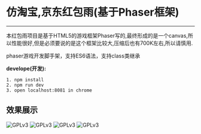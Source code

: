 # 仿淘宝,京东红包雨(基于Phaser框架)


----------
本红包雨项目是基于HTML5的游戏框架Phaser写的,最终形成的是一个canvas,所以性能很好,但是必须要说的是这个框架比较大,压缩后也有700K左右,所以请慎用.

phaser游戏开发脚手架，支持ES6语法，支持class类继承

**develope(开发):**
```
1. npm install
2. npm run dev
3. open localhost:8081 in chrome
```
## 效果展示

![GPLv3](https://github.com/AmosXu/red-packet-rain/tree/master/assets/img/readme-timeout.png) 
![GPLv3](https://github.com/AmosXu/red-packet-rain/tree/master/assets/img/readme-rain.png) 
![GPLv3](https://github.com/AmosXu/red-packet-rain/tree/master/assets/img/readme-open.png) 
![GPLv3](https://github.com/AmosXu/red-packet-rain/tree/master/assets/imgreadme-red-packet.png) 




